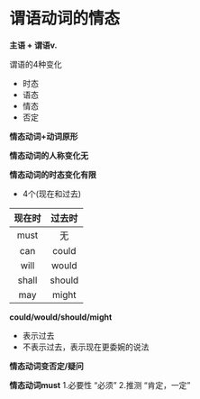 # 谓语动词的情态

**主语 + 谓语v.**

谓语的4种变化
* 时态
* 语态
* 情态
* 否定

**情态动词+动词原形**

**情态动词的人称变化无**

**情态动词的时态变化有限**
* 4个(现在和过去)

|现在时|过去时|
|:-:|:-:|
|must|无|
|can|could|
|will|would|
|shall|should|
|may|might|

**could/would/should/might**
* 表示过去
* 不表示过去，表示现在更委婉的说法

**情态动词变否定/疑问**

**情态动词must**
1.必要性 “必须”
2.推测 “肯定，一定”